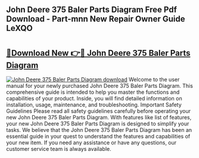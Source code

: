 ## John Deere 375 Baler Parts Diagram Free Pdf Download - Part-mnn New Repair Owner Guide LeXQO

# <h2><a href="http://dfushn.blite.top/?on=John+Deere+375+Baler+Parts+Diagram">🔗Download New 👉🔴 John Deere 375 Baler Parts Diagram</a></h2>

[![John Deere 375 Baler Parts Diagram download](https://i.imgur.com/lujVjoI.png)](http://dfushn.blite.top/?on=John+Deere+375+Baler+Parts+Diagram)
Welcome to the user manual for your newly purchased John Deere 375 Baler Parts Diagram. This comprehensive guide is intended to help you master the functions and capabilities of your product. Inside, you will find detailed information on installation, usage, maintenance, and troubleshooting. Important Safety Guidelines Please read all safety guidelines carefully before operating your new John Deere 375 Baler Parts Diagram. With features like list of features, your new John Deere 375 Baler Parts Diagram is designed to simplify your tasks. We believe that the John Deere 375 Baler Parts Diagram has been an essential guide in your quest to understand the features and capabilities of your new item. If you need any assistance or have any questions, our customer service team is always available.
